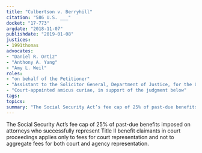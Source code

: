 ```yaml
---
title: "Culbertson v. Berryhill"
citation: "586 U.S. ___"
docket: "17-773"
argdate: "2018-11-07"
publishdate: "2019-01-08"
justices:
- 1991thomas
advocates:
- "Daniel R. Ortiz"
- "Anthony A. Yang"
- "Amy L. Weil"
roles:
- "on behalf of the Petitioner"
- "Assistant to the Solicitor General, Department of Justice, for the United States, as amicus curiae, in support of reversal and remand"
- "Court-appointed amicus curiae, in support of the judgment below"
tags:
topics:
summary: "The Social Security Act’s fee cap of 25% of past-due benefits imposed on attorneys who successfully represent Title II benefit claimants in court proceedings applies only to fees for court representation and not to aggregate fees for both court and agency representation."
---
```

The Social Security Act’s fee cap of 25% of past-due benefits imposed on attorneys who successfully represent Title II benefit claimants in court proceedings applies only to fees for court representation and not to aggregate fees for both court and agency representation.